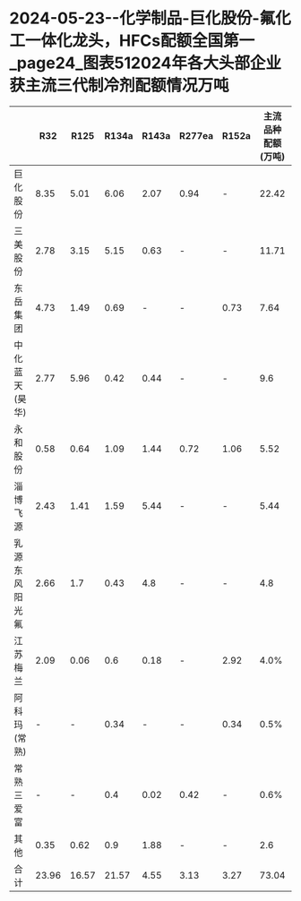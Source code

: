 # 2024-05-23--化学制品-巨化股份-氟化工一体化龙头，HFCs配额全国第一_page24_图表512024年各大头部企业获主流三代制冷剂配额情况万吨

|  | R32 | R125 | R134a | R143a | R277ea | R152a | 主流品种配额(万吨) | 占比 |
|---|---|---|---|---|---|---|---|---|
| 巨化股份 | 8.35 | 5.01 | 6.06 | 2.07 | 0.94 | - | 22.42 | 30.7% |
| 三美股份 | 2.78 | 3.15 | 5.15 | 0.63 | - | - | 11.71 | 16.0% |
| 东岳集团 | 4.73 | 1.49 | 0.69 | - | - | 0.73 | 7.64 | 10.5% |
| 中化蓝天(昊华) | 2.77 | 5.96 | 0.42 | 0.44 | - | - | 9.6 | 13.1% |
| 永和股份 | 0.58 | 0.64 | 1.09 | 1.44 | 0.72 | 1.06 | 5.52 | 7.6% |
| 淄博飞源 | 2.43 | 1.41 | 1.59 | 5.44 | - | - | 5.44 | 7.4% |
| 乳源东风阳光氟 | 2.66 | 1.7 | 0.43 | 4.8 | - | - | 4.8 | 6.6% |
| 江苏梅兰 | 2.09 | 0.06 | 0.6 | 0.18 | - | 2.92 | 4.0% |
| 阿科玛(常熟) | - | - | 0.34 | - | - | 0.34 | 0.5% |
| 常熟三爱富 | - | - | 0.4 | 0.02 | 0.42 | - | 0.6% |
| 其他 | 0.35 | 0.62 | 0.9 | 1.88 | - | - | 2.6 | -- |
| 合计 | 23.96 | 16.57 | 21.57 | 4.55 | 3.13 | 3.27 | 73.04 | --- |
